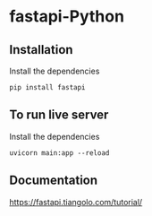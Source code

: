 # fastapi-Python

 
 ## Installation
Install the dependencies 
```
pip install fastapi
```
 ## To run live server
 Install the dependencies 
```
uvicorn main:app --reload
```
## Documentation
https://fastapi.tiangolo.com/tutorial/
